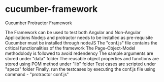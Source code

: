 # cucumber-framework

Cucumber Protractor Framework

The Framework can be used to test both Angular and Non-Angular Applications
Nodejs and protractor needs to be installed as pre-requisite
Cucumber must be installed through nodeJS
The "conf.js" file contains the critical functionalities of the framework
The Page-Object-Model methodolody is followed to avoid redendency
The sample arguments are stored under "data" folder
The reusable object properties and functions are stored using POM method under "lib" folder
Test cases are scripted under "specs" folder
Finally, run the testcases by executing the conf.js file using command - "protractor conf.js"
